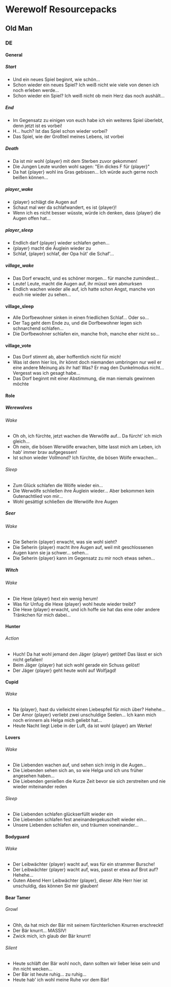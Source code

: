 # Werewolf Resourcepacks

## Old Man

### DE

#### General

##### Start

- Und ein neues Spiel beginnt, wie schön...
- Schon wieder ein neues Spiel? Ich weiß nicht wie viele von denen ich noch erleben werde...
- Schon wieder ein Spiel? Ich weiß nicht ob mein Herz das noch aushält...

##### End

- Im Gegensatz zu einigen von euch habe ich ein weiteres Spiel überlebt, denn jetzt ist es vorbei!
- H... huch? Ist das Spiel schon wieder vorbei?
- Das Spiel, wie der Großteil meines Lebens, ist vorbei

##### Death

- Da ist mir wohl {player} mit dem Sterben zuvor gekommen!
- Die Jungen Leute wurden wohl sagen: "Ein dickes F für {player}"
- Da hat {player} wohl ins Gras gebissen... Ich würde auch gerne noch beißen können...

##### player_wake

- {player} schlägt die Augen auf
- Schaut mal wer da schlafwandert, es ist {player}!
- Wenn ich es nicht besser wüsste, würde ich denken, dass {player} die Augen offen hat...

##### player_sleep

- Endlich darf {player} wieder schlafen gehen...
- {player} macht die Äuglein wieder zu
- Schlaf, {player} schlaf, der Opa hüt' die Schaf'...

##### village_wake

- Das Dorf erwacht, und es schöner morgen... für manche zumindest...
- Leute! Leute, macht die Augen auf, ihr müsst wen abmurksen
- Endlich wachen wieder alle auf, ich hatte schon Angst, manche von euch nie wieder zu sehen...

#### village_sleep

- Alle Dorfbewohner sinken in einen friedlichen Schlaf... Oder so...
- Der Tag geht dem Ende zu, und die Dorfbewohner legen sich schnarchend schlafen...
- Die Dorfbewohner schlafen ein, manche froh, manche eher nicht so...

#### village_vote

- Das Dorf stimmt ab, aber hoffentlich nicht für mich!
- Was ist denn hier los, ihr könnt doch niemanden umbringen nur weil er eine andere Meinung als ihr hat! Was? Er mag den Dunkelmodus nicht... Vergesst was ich gesagt habe...
- Das Dorf beginnt mit einer Abstimmung, die man niemals gewinnen möchte

#### Role

##### Werewolves

###### Wake

- Oh oh, ich fürchte, jetzt wachen die Werwölfe auf... Da fürcht' ich mich gleich...
- Oh nein, die bösen Werwölfe erwachen, bitte lasst mich am Leben, ich hab' immer brav aufgegessen!
- Ist schon wieder Vollmond? Ich fürchte, die bösen Wölfe erwachen...

###### Sleep

- Zum Glück schlafen die Wölfe wieder ein...
- Die Werwölfe schließen ihre Äuglein wieder... Aber bekommen kein Gutenachtlied von mir...
- Wohl gesättigt schließen die Werwölfe ihre Augen

##### Seer

###### Wake

- Die Seherin {player} erwacht, was sie wohl sieht?
- Die Seherin {player} macht ihre Augen auf, weil mit geschlossenen Augen kann sie ja schwer... sehen...
- Die Seherin {player} kann im Gegensatz zu mir noch etwas sehen...

##### Witch

###### Wake

- Die Hexe {player} hext ein wenig herum!
- Was für Unfug die Hexe {player} wohl heute wieder treibt?
- Die Hexe {player} erwacht, und ich hoffe sie hat das eine oder andere Tränkchen für mich dabei...

#### Hunter

###### Action

- Huch! Da hat wohl jemand den Jäger {player} getötet! Das lässt er sich nicht gefallen!
- Beim Jäger {player} hat sich wohl gerade ein Schuss gelöst!
- Der Jäger {player} geht heute wohl auf Wolfjagd!

#### Cupid

###### Wake

- Na {player}, hast du vielleicht einen Liebespfeil für mich über? Hehehe...
- Der Amor {player} verliebt zwei unschuldige Seelen... Ich kann mich noch erinnern als Helga mich geliebt hat...
- Heute Nacht liegt Liebe in der Luft, da ist wohl {player} am Werke!

#### Lovers

###### Wake

- Die Liebenden wachen auf, und sehen sich innig in die Augen...
- Die Liebenden sehen sich an, so wie Helga und ich uns früher angesehen haben...
- Die Liebenden genießen die Kurze Zeit bevor sie sich zerstreiten und nie wieder miteinander reden

###### Sleep

- Die Liebenden schlafen glückserfüllt wieder ein
- Die Liebenden schlafen fest aneinandergekuschelt wieder ein...
- Unsere Liebenden schlafen ein, und träumen voneinander...

#### Bodyguard

###### Wake

- Der Leibwächter {player} wacht auf, was für ein strammer Bursche!
- Der Leibwächter {player} wacht auf, was, passt er etwa auf Brot auf? Hehehe...
- Guten Abend Herr Leibwächter {player}, dieser Alte Herr hier ist unschuldig, das können Sie mir glauben!

#### Bear Tamer

###### Growl

- Ohh, da hat mich der Bär mit seinem fürchterlichen Knurren erschreckt!
- Der Bär knurrt... MASSIV!
- Zwick mich, ich glaub der Bär knurrt!

###### Silent

- Heute schläft der Bär wohl noch, dann sollten wir lieber leise sein und ihn nicht wecken...
- Der Bär ist heute ruhig... zu ruhig...
- Heute hab' ich wohl meine Ruhe vor dem Bär!
